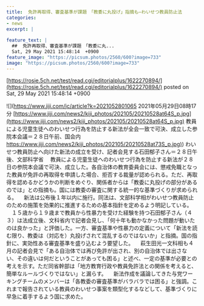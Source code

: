 ```yaml
---
title:  免許再取得、審査基準が課題　「教委に丸投げ」指摘も—わいせつ教員防止法  
categories:
- news
excerpt: |
  
feature_text: |
  ##  免許再取得、審査基準が課題　「教委に丸...
  Sat, 29 May 2021 15:48:14  +0900
feature_image: "https://picsum.photos/2560/600?image=733"
image: "https://picsum.photos/2560/600?image=733"
---
```


[https://rosie.5ch.net/test/read.cgi/editorialplus/1622270894/](https://rosie.5ch.net/test/read.cgi/editorialplus/1622270894/)
posted on Sat, 29 May 2021 15:48:14  +0900

<!--more-->

![](https://www.jiji.com/jc/article?k=2021052801065 2021年05月29日08時17分 [https://www.jiji.com/news2/kiji_photos/202105/20210528at64S_p.jpg](https://www.jiji.com/news2/kiji_photos/202105/20210528at64S_p.jpg) 教員による児童生徒へのわいせつ行為を防止する新法が全会一致で可決、成立した参院本会議＝２８日午前、国会内 [https://www.jiji.com/news2/kiji_photos/202105/20210528at73S_p.jpg)](https://www.jiji.com/news2/kiji_photos/202105/20210528at73S_p.jpg)) わいせつ教員防止へ向けた新法の成立を受け、記者会見する石田郁子さん＝２８日午後、文部科学省 　教員による児童生徒へのわいせつ行為を防止する新法が２８日の参院本会議で可決、成立した。各自治体の教育委員会には、懲戒免職となった教員が免許の再取得を申請した場合、拒否する裁量が認められる。ただ、再取得を認めるかどうかの判断をめぐり、関係者からは「教委に丸投げの部分があるのでは」との指摘も。国には教委の審査に関する統一的な基準づくりが求められる。 　新法は公布後１年以内に施行。同法は、文部科学相がわいせつ教員防止のための施策を効果的に推進するための基本指針を定めるよう明記している。 　１５歳から１９歳まで教員から性暴力を受けた経験を持つ石田郁子さん（４３）は法成立後、文科省内で記者会見し、「何十年も動かなかった問題が動いたのは良かった」と評価した。一方、審査基準や性暴力の定義について「新法を読む限り、教委は（対応を）丸投げされて混乱するのではないか」と指摘。国の指針に、実効性ある審査基準を盛り込むよう要望した。 　萩生田光一文科相も４月の記者会見で「ある自治体では再び免許が出され、別の自治体では出さない、その違いは何だということがあっても困る」と述べ、一定の基準が必要との考えを示す。ただ同省幹部は「地方教育行政や教員免許法との関係を考えると、簡単なルールづくりではない」と漏らす。 　新法作成を議論してきた与党ワーキングチームのメンバーは「各教委の審査基準がバラバラでは困る」と強調。これまで報告されている教員のわいせつ事案を類型化するなどして、基準づくりに早急に着手するよう国に求めた。
